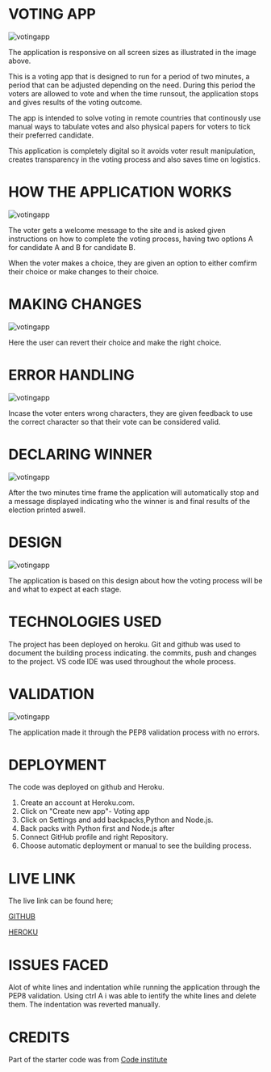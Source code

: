 # VOTING APP

![votingapp](assets/images/heroku_responsive.png)


The application is responsive on all screen sizes as illustrated in the image above.

This is a voting app that is designed to run for a period of two minutes, a period that can be adjusted depending on the need. During this period the voters are allowed to vote and when the time runsout, the application stops and gives results of the voting outcome.

The app is intended to solve voting in remote countries that continously use manual ways to tabulate votes and also physical papers for voters to tick their preferred candidate. 

This application is completely digital so it avoids voter result manipulation, creates transparency in the voting process and also saves time on logistics.


# HOW THE APPLICATION WORKS

![votingapp](assets/images/heroku_start.png)


The voter gets a welcome message to the site and is asked given instructions on how to complete the voting process, having two options A for candidate A and B for candidate B.

When the voter makes a choice, they are given an option to either comfirm their choice or make changes to their choice.


# MAKING CHANGES 

![votingapp](assets/images/heroku_comfirm.png)

Here the user can revert their choice and make the right choice.

# ERROR HANDLING

![votingapp](assets/images/heroku_error_handling.png)

Incase the voter enters wrong characters, they are given feedback to use the correct character so that their vote can be considered valid.

# DECLARING WINNER

![votingapp](assets/images/heroku_winner_eclaration.png)


After the two minutes time frame the application will automatically stop and a message displayed indicating who the winner is and final results of the election printed aswell.

# DESIGN

![votingapp](assets/images/heroku_wireframe.png)


The application is based on this design about how the voting process will be and what to expect at each stage.

# TECHNOLOGIES USED

The project has been deployed on heroku.
Git and github was used to document the building process indicating. the commits, push and changes to the project.
VS code IDE was used throughout the whole process.

# VALIDATION

![votingapp](assets/images/python_validation.png)


The application made it through the PEP8 validation process with no errors.

# DEPLOYMENT

The code was deployed on github and Heroku.

1. Create an account at Heroku.com.
2. Click on "Create new app"- Voting app
3. Click on Settings and add backpacks,Python and Node.js.
4. Back packs with Python first and Node.js after
5. Connect  GitHub profile and right Repository.
6. Choose automatic deployment or manual to see the building process.

# LIVE LINK

The live link can be found here;


[GITHUB](https://allano256.github.io/votingapp/)

[HEROKU](https://voting-app-d1f18afa1974.herokuapp.com/)

# ISSUES FACED

Alot of white lines and indentation while running the application through the PEP8 validation. Using ctrl A i was able to ientify the white lines and delete them. The indentation was reverted manually.

 # CREDITS
 

 Part of the starter code was from  [Code institute](https://github.com/Code-Institute-Solutions/love-sandwiches-p5-sourcecode)








